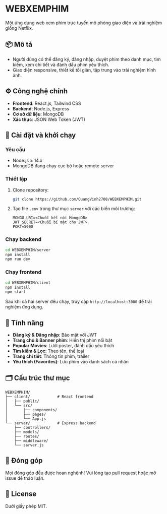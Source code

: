 # WEBXEMPHIM

Một ứng dụng web xem phim trực tuyến mô phỏng giao diện và trải nghiệm giống Netflix.

## 📦 Mô tả

* Người dùng có thể đăng ký, đăng nhập, duyệt phim theo danh mục, tìm kiếm, xem chi tiết và đánh dấu phim yêu thích.
* Giao diện responsive, thiết kế tối giản, tập trung vào trải nghiệm hình ảnh.

## ⚙️ Công nghệ chính

* **Frontend**: React.js, Tailwind CSS
* **Backend**: Node.js, Express
* **Cơ sở dữ liệu**: MongoDB
* **Xác thực**: JSON Web Token (JWT)

## 🚀 Cài đặt và khởi chạy

### Yêu cầu

* Node.js ≥ 14.x
* MongoDB đang chạy cục bộ hoặc remote server

### Thiết lập

1. Clone repository:

   ```bash
   git clone https://github.com/QuangVinh2708/WEBXEMPHIM.git
   ```
2. Tạo file `.env` trong thư mục `server` với các biến môi trường:

   ```env
   MONGO_URI=<Chuỗi kết nối MongoDB>
   JWT_SECRET=<Chuỗi bí mật cho JWT>
   PORT=5000
   ```

### Chạy backend

```bash
cd WEBXEMPHIM/server
npm install
npm run dev
```

### Chạy frontend

```bash
cd WEBXEMPHIM/client
npm install
npm start
```

Sau khi cả hai server đều chạy, truy cập `http://localhost:3000` để trải nghiệm ứng dụng.

## 🎯 Tính năng

* **Đăng ký & Đăng nhập**: Bảo mật với JWT
* **Trang chủ & Banner phim**: Hiển thị phim nổi bật
* **Popular Movies**: Lưới poster, đánh dấu yêu thích
* **Tìm kiếm & Lọc**: Theo tên, thể loại
* **Trang chi tiết**: Thông tin phim, trailer
* **Yêu thích (Favorites)**: Lưu phim vào danh sách cá nhân

## 🗂️ Cấu trúc thư mục

```
WEBXEMPHIM/
├── client/            # React frontend
│   ├── public/
│   └── src/
│       ├── components/
│       ├── pages/
│       └── App.js
└── server/            # Express backend
    ├── controllers/
    ├── models/
    ├── routes/
    ├── middleware/
    └── server.js
```

## 🤝 Đóng góp

Mọi đóng góp đều được hoan nghênh! Vui lòng tạo pull request hoặc mở issue để thảo luận.

## 📄 License

Dưới giấy phép MIT.
